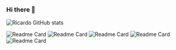 ### Hi there 👋


![Ricardo GitHub stats](https://github-readme-stats.vercel.app/api?username=richirrim&show_icons=true&theme=radical)

![Readme Card](https://github-readme-stats.vercel.app/api/pin/?show_owner=richirrim&username=richirrim&repo=pokedex-website&theme=radical)
![Readme Card](https://github-readme-stats.vercel.app/api/pin/?show_owner=richirrim&username=richirrim&repo=platilla-mikrotik-hotspot&theme=radical)
![Readme Card](https://github-readme-stats.vercel.app/api/pin/?show_owner=richirrim&username=richirrim&repo=vaccination-landing-page&theme=radical)
![Readme Card](https://github-readme-stats.vercel.app/api/pin/?show_owner=richirrim&username=richirrim&repo=clone-edcamp&theme=radical)
![Readme Card](https://github-readme-stats.vercel.app/api/pin/?show_owner=richirrim&username=richirrim&repo=pasteleria-double-l&theme=radical)

<!--
**richirrim/richirrim** is a ✨ _special_ ✨ repository because its `README.md` (this file) appears on your GitHub profile.

Here are some ideas to get you started:

- 🔭 I’m currently working on ...
- 🌱 I’m currently learning ...
- 👯 I’m looking to collaborate on ...
- 🤔 I’m looking for help with ...
- 💬 Ask me about ...
- 📫 How to reach me: ...
- 😄 Pronouns: ...
- ⚡ Fun fact: ...
-->

